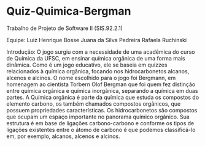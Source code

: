 # Quiz-Quimica-Bergman
Trabalho de Projeto de Software II (SIS.92.2.1)

Equipe: Luiz Henrique Bosse
        Juana da Silva Pedreira
        Rafaela Ruchinski

Introdução:
  O jogo surgiu com a necessidade de uma acadêmica do curso de Química da UFSC, em
ensinar química orgânica de uma forma mais dinâmica. Como é um jogo educativo, ele se baseia em
quizzes relacionados à química orgânica, focando nos hidrocarbonetos alcanos, alcenos e alcinos. O
nome escolhido para o jogo foi Bergmann, em homenagem ao cientista Torbern Olof Bergman que
foi quem fez distinção entre química orgânica e química inorgânica, separando a química em duas
partes.
  A Química orgânica é parte da química que estuda os compostos do elemento carbono, os
também chamados compostos orgânicos, que possuem propriedades características. Os
hidrocarbonetos são compostos que ocupam um espaço importante no panorama químico orgânico.
Sua estrutura é em base de ligações carbono-carbono e conforme os tipos de ligações existentes
entre o átomo de carbono é que podemos classificá-lo em, por exemplo, alcanos, alcenos e alcinos.
